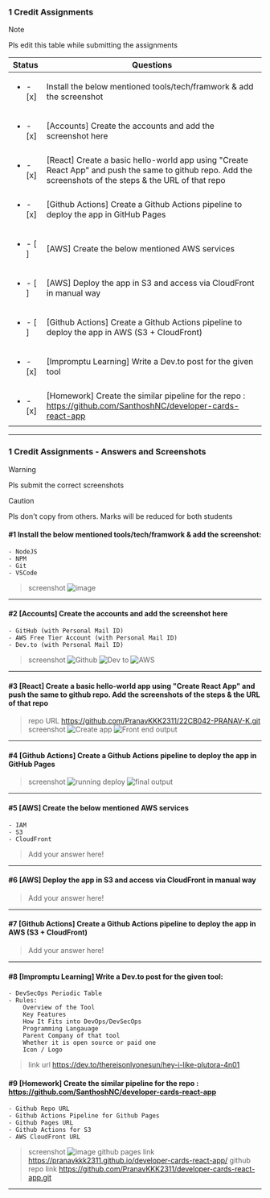 ### 1 Credit Assignments

> [!NOTE]
> Pls edit this table while submitting the assignments

| Status         | Questions     | 
|----------------|---------------|
| <ul><li>- [x] </li></ul> | Install the below mentioned tools/tech/framwork & add the screenshot |
| <ul><li>- [x] </li></ul> | [Accounts] Create the accounts and add the screenshot here |
| <ul><li>- [x] </li></ul> | [React] Create a basic hello-world app using "Create React App" and push the same to github repo. Add the screenshots of the steps & the URL of that repo |
| <ul><li>- [x] </li></ul> | [Github Actions] Create a Github Actions pipeline to deploy the app in GitHub Pages |
| <ul><li>- [ ] </li></ul> | [AWS] Create the below mentioned AWS services |
| <ul><li>- [ ] </li></ul> | [AWS] Deploy the app in S3 and access via CloudFront in manual way  |
| <ul><li>- [ ] </li></ul> | [Github Actions] Create a Github Actions pipeline to deploy the app in AWS (S3 + CloudFront)  |
| <ul><li>- [x] </li></ul> | [Impromptu Learning] Write a Dev.to post for the given tool  |
| <ul><li>- [x] </li></ul> | [Homework] Create the similar pipeline for the repo : https://github.com/SanthoshNC/developer-cards-react-app  |

***

### 1 Credit Assignments - Answers and Screenshots

> [!WARNING]
> Pls submit the correct screenshots

> [!CAUTION]
> Pls don't copy from others. Marks will be reduced for both students

#### #1 Install the below mentioned tools/tech/framwork & add the screenshot:
	- NodeJS 
	- NPM 
	- Git
	- VSCode
>screenshot
>![image](https://github.com/user-attachments/assets/aa335e9e-2abf-47e7-8764-7068b07679aa)


***

#### #2 [Accounts] Create the accounts and add the screenshot here
	- GitHub (with Personal Mail ID)
	- AWS Free Tier Account (with Personal Mail ID)
	- Dev.to (with Personal Mail ID)
 >screenshot
 >![Github](https://github.com/user-attachments/assets/88396356-4cba-4839-869b-c50f38d39125)
>![Dev to](https://github.com/user-attachments/assets/89095efb-700f-4277-8605-ebaa329d4653)
>![AWS](https://github.com/user-attachments/assets/98cde04c-d871-41d2-aa74-37b5008a17e7)




***

#### #3 [React] Create a basic hello-world app using "Create React App" and push the same to github repo. Add the screenshots of the steps & the URL of that repo
>repo URL
>https://github.com/PranavKKK2311/22CB042-PRANAV-K.git
>screenshot
>![Create app](https://github.com/user-attachments/assets/aa7fae1a-3d84-4f65-9c9b-a2420f7ff06c)
>![Front end output](https://github.com/user-attachments/assets/85a4bcb9-b420-4d3b-a7e9-da20490cdf3b)



***

#### #4 [Github Actions] Create a Github Actions pipeline to deploy the app in GitHub Pages
>screenshot
>![running deploy](https://github.com/user-attachments/assets/c4120070-3772-4a5e-80ad-3ff69f0e98e5)
>![final output](https://github.com/user-attachments/assets/9dd6837e-78e1-424b-be1b-1bdcd7d0062c)



***

#### #5 [AWS] Create the below mentioned AWS services
	- IAM
	- S3
	- CloudFront
> Add your answer here!

***

#### #6 [AWS] Deploy the app in S3 and access via CloudFront in manual way
> Add your answer here!

***

#### #7 [Github Actions] Create a Github Actions pipeline to deploy the app in AWS (S3 + CloudFront)
> Add your answer here!

***

#### #8 [Impromptu Learning] Write a Dev.to post for the given tool:
	- DevSecOps Periodic Table
	- Rules:
		Overview of the Tool
		Key Features
		How It Fits into DevOps/DevSecOps
		Programming Langauage
		Parent Company of that tool
		Whether it is open source or paid one
		Icon / Logo
>link url
>https://dev.to/thereisonlyonesun/hey-i-like-plutora-4n01

#### #9 [Homework] Create the similar pipeline for the repo : https://github.com/SanthoshNC/developer-cards-react-app
	- Github Repo URL
	- Github Actions Pipeline for Github Pages
	- Github Pages URL
 	- Github Actions for S3
 	- AWS CloudFront URL
>screenshot
>![image](https://github.com/user-attachments/assets/f9b697e3-dcaa-4111-85e4-ed9c731f0b6f)
>github pages link
>https://pranavkkk2311.github.io/developer-cards-react-app/
>github repo link
>https://github.com/PranavKKK2311/developer-cards-react-app.git


***
